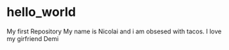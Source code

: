 # hello_world
My first Repository 
My name is Nicolai and i am obsesed with tacos.
I love my girfriend Demi
